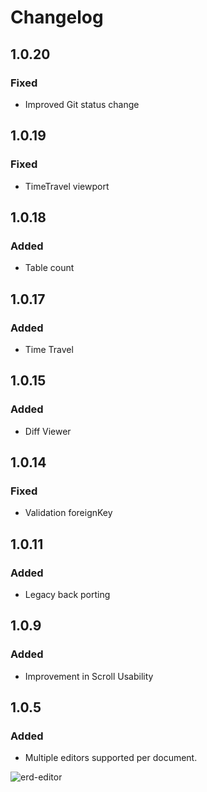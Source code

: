 # Changelog

## 1.0.20

### Fixed

- Improved Git status change

## 1.0.19

### Fixed

- TimeTravel viewport

## 1.0.18

### Added

- Table count

## 1.0.17

### Added

- Time Travel

## 1.0.15

### Added

- Diff Viewer

## 1.0.14

### Fixed

- Validation foreignKey

## 1.0.11

### Added

- Legacy back porting

## 1.0.9

### Added

- Improvement in Scroll Usability

## 1.0.5

### Added

- Multiple editors supported per document.

![erd-editor](https://github.com/dineug/erd-editor/blob/main/img/supports-multiple-editors-per-document.webp?raw=true)
